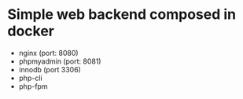 # Simple web backend composed in docker

- nginx (port: 8080)
- phpmyadmin (port: 8081)
- innodb (port 3306)
- php-cli
- php-fpm